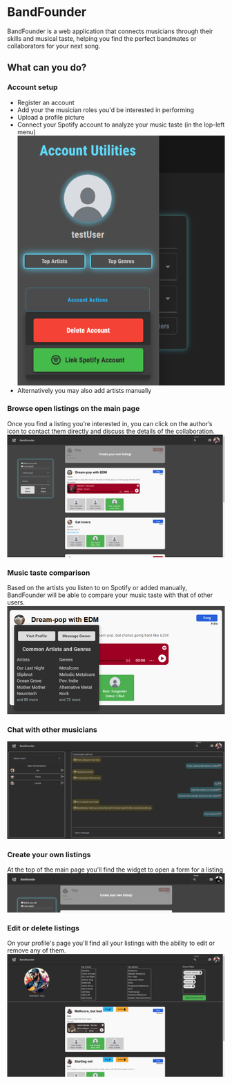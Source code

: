 # BandFounder

BandFounder is a web application that connects musicians through their skills and musical taste, helping you find the
perfect bandmates or collaborators for your next song.

## What can you do?

### Account setup

- Register an account
- Add your the musician roles you'd be interested in performing
- Upload a profile picture
- Connect your Spotify account to analyze your music taste (in the lop-left menu)
  ![LinkSpotifyAccountButton.png](preview/LinkSpotifyAccountButton.png)
- Alternatively you may also add artists manually

### Browse open listings on the main page

Once you find a listing you’re interested in, you can click on the author’s icon to contact them directly and discuss
the details of the collaboration.
![MainPage.png](preview/MainPage.png)

### Music taste comparison

Based on the artists you listen to on Spotify or added manually, BandFounder will be able to compare your music taste
with that of other users.
![ListingAuthorOverview.png](preview/ListingAuthorOverview.png)

### Chat with other musicians

![ChattingPage.png](preview/ChattingPage.png)

### Create your own listings

At the top of the main page you'll find the widget to open a form for a listing
![ListingCreation.png](preview/ListingCreation.png)

### Edit or delete listings

On your profile's page you'll find all your listings with the ability to edit or remove any of them.
![OwnProfile.png](preview/OwnProfile.png)